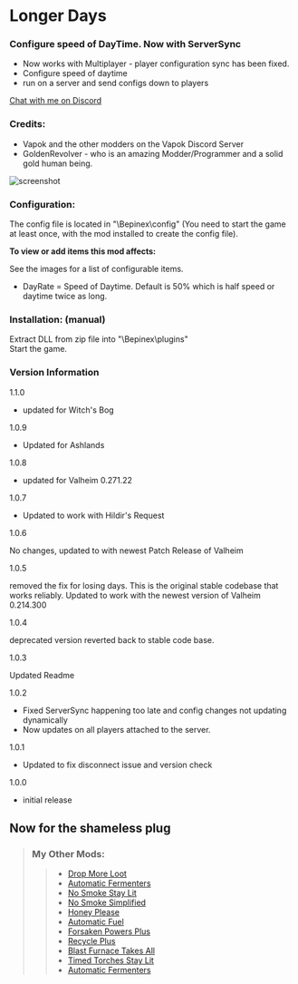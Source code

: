 
# Longer Days

### Configure speed of DayTime.  Now with ServerSync

- Now works with Multiplayer - player configuration sync has been fixed.
- Configure speed of daytime
- run on a server and send configs down to players

[Chat with me on Discord](https://discord.gg/z5NrSZqP)




### Credits:

- Vapok and the other modders on the Vapok Discord Server 
- GoldenRevolver - who is an amazing Modder/Programmer and a solid gold human being.  




![screenshot](https://i.ibb.co/sggcwcq/ldmenu.png)


### Configuration:

The config file is located in "<GameDirectory>\Bepinex\config" (You need to start the game at least once, with the mod installed to create the config file).

<b>To view or add items this mod affects:  </b>

See the images for a list of configurable items.

- DayRate = Speed of Daytime.  Default is 50% which is half speed or daytime twice as long.


### Installation: (manual)  


Extract DLL from zip file into "<GameDirectory>\Bepinex\plugins"  
Start the game.

### Version Information

1.1.0

- updated for Witch's Bog


1.0.9

- Updated for Ashlands


1.0.8

- updated for Valheim 0.271.22

1.0.7

- Updated to work with Hildir's Request


1.0.6

No changes, updated to with newest Patch Release of Valheim


1.0.5

removed the fix for losing days.  This is the original stable codebase that works reliably.
Updated to work with the newest version of Valheim 0.214.300


1.0.4

deprecated version reverted back to stable code base.


1.0.3

Updated Readme

1.0.2

- Fixed ServerSync happening too late and config changes not updating dynamically
- Now updates on all players attached to the server.



1.0.1

- Updated to fix disconnect issue and version check


1.0.0


- initial release
##	Now for the shameless plug

> ### My Other Mods:
>>* [Drop More Loot](https://valheim.thunderstore.io/package/TastyChickenLegs/DropMoreLoot/)
>>* [Automatic Fermenters](https://valheim.thunderstore.io/package/TastyChickenLegs/AutomaticFermenters/)
>>* [No Smoke Stay Lit](https://valheim.thunderstore.io/package/TastyChickenLeg/NoSmokeStayLit/)
>>* [No Smoke Simplified](https://valheim.thunderstore.io/package/TastyChickenLegs/NoSmokeSimplified/)
>>* [Honey Please](https://valheim.thunderstore.io/package/TastyChickenLegs/HoneyPlease/)
>>* [Automatic Fuel](https://valheim.thunderstore.io/package/TastyChickenLeg/AutomaticFuel/)
>>* [Forsaken Powers Plus](https://valheim.thunderstore.io/package/TastyChickenLeg/ForsakenPowersPlus/)
>>* [Recycle Plus](https://valheim.thunderstore.io/package/TastyChickenLeg/RecyclePlus/)
>>* [Blast Furnace Takes All](https://valheim.thunderstore.io/package/TastyChickenLeg/BlastFurnaceTakesAll/)
>>* [Timed Torches Stay Lit](https://valheim.thunderstore.io/package/TastyChickenLeg/TimedTorchesStayLit/)
>>* [Automatic Fermenters](https://valheim.thunderstore.io/package/TastyChickenLegs/AutomaticFermenters/)
